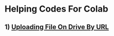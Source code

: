 # Helping Codes For Colab
## 1) [Uploading File On Drive By URL](https://colab.research.google.com/drive/1TmWlUmeGtU3IQGA4WujbYFlkByChKBfF?usp=sharing)
